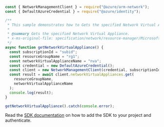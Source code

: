 ```javascript
const { NetworkManagementClient } = require("@azure/arm-network");
const { DefaultAzureCredential } = require("@azure/identity");

/**
 * This sample demonstrates how to Gets the specified Network Virtual Appliance.
 *
 * @summary Gets the specified Network Virtual Appliance.
 * x-ms-original-file: specification/network/resource-manager/Microsoft.Network/stable/2021-08-01/examples/NetworkVirtualApplianceGet.json
 */
async function getNetworkVirtualAppliance() {
  const subscriptionId = "subid";
  const resourceGroupName = "rg1";
  const networkVirtualApplianceName = "nva";
  const credential = new DefaultAzureCredential();
  const client = new NetworkManagementClient(credential, subscriptionId);
  const result = await client.networkVirtualAppliances.get(
    resourceGroupName,
    networkVirtualApplianceName
  );
  console.log(result);
}

getNetworkVirtualAppliance().catch(console.error);
```

Read the [SDK documentation](https://github.com/Azure/azure-sdk-for-js/blob/%40azure%2Farm-network_28.0.0/sdk/network/arm-network/README.md) on how to add the SDK to your project and authenticate.
